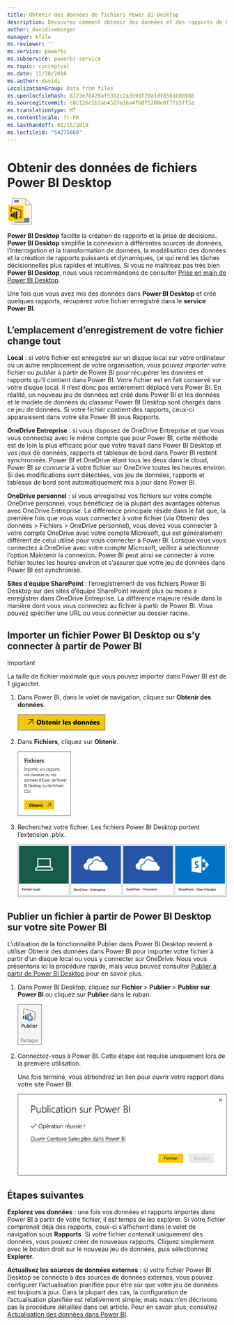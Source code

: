 ```yaml
---
title: Obtenir des données de fichiers Power BI Desktop
description: Découvrez comment obtenir des données et des rapports de Power BI Desktkop dans Power BI
author: davidiseminger
manager: kfile
ms.reviewer: ''
ms.service: powerbi
ms.subservice: powerbi-service
ms.topic: conceptual
ms.date: 11/28/2018
ms.author: davidi
LocalizationGroup: Data from files
ms.openlocfilehash: 8173e78428af5392c2a359df20a1df65b1b8b988
ms.sourcegitcommit: c8c126c1b2ab4527a16a4fb8f5208e0f7fa5ff5a
ms.translationtype: HT
ms.contentlocale: fr-FR
ms.lasthandoff: 01/15/2019
ms.locfileid: "54275660"
---
```

# <a name="get-data-from-power-bi-desktop-files"></a>Obtenir des données de fichiers Power BI Desktop
![](media/service-desktop-files/pbid_file_icon.png)

**Power BI Desktop** facilite la création de rapports et la prise de décisions. **Power BI Desktop** simplifie la connexion à différentes sources de données, l’interrogation et la transformation de données, la modélisation des données et la création de rapports puissants et dynamiques, ce qui rend les tâches décisionnelles plus rapides et intuitives. Si vous ne maîtrisez pas très bien **Power BI Desktop**, nous vous recommandons de consulter [Prise en main de Power BI Desktop](desktop-getting-started.md).

Une fois que vous avez mis des données dans **Power BI Desktop** et créé quelques rapports, récupérez votre fichier enregistré dans le **service Power BI**.

## <a name="where-your-file-is-saved-makes-a-difference"></a>L’emplacement d’enregistrement de votre fichier change tout
**Local** : si votre fichier est enregistré sur un disque local sur votre ordinateur ou un autre emplacement de votre organisation, vous pouvez *importer* votre fichier ou *publier* à partir de Power BI pour récupérer les données et rapports qu’il contient dans Power BI. Votre fichier est en fait conservé sur votre disque local. Il n’est donc pas entièrement déplacé vers Power BI. En réalité, un nouveau jeu de données est créé dans Power BI et les données et le modèle de données du classeur Power BI Desktop sont chargés dans ce jeu de données. Si votre fichier contient des rapports, ceux-ci apparaissent dans votre site Power BI sous Rapports.

**OneDrive Entreprise** : si vous disposez de OneDrive Entreprise et que vous vous connectez avec le même compte que pour Power BI, cette méthode est de loin la plus efficace pour que votre travail dans Power BI Desktop et vos jeux de données, rapports et tableaux de bord dans Power BI restent synchronisés. Power BI et OneDrive étant tous les deux dans le cloud, Power BI *se connecte* à votre fichier sur OneDrive toutes les heures environ. Si des modifications sont détectées, vos jeu de données, rapports et tableaux de bord sont automatiquement mis à jour dans Power BI.

**OneDrive personnel** : si vous enregistrez vos fichiers sur votre compte OneDrive personnel, vous bénéficiez de la plupart des avantages obtenus avec OneDrive Entreprise. La différence principale réside dans le fait que, la première fois que vous vous connectez à votre fichier (via Obtenir des données > Fichiers > OneDrive personnel), vous devez vous connecter à votre compte OneDrive avec votre compte Microsoft, qui est généralement différent de celui utilisé pour vous connecter à Power BI. Lorsque vous vous connectez à OneDrive avec votre compte Microsoft, veillez à sélectionner l’option Maintenir la connexion. Power BI peut ainsi se connecter à votre fichier toutes les heures environ et s’assurer que votre jeu de données dans Power BI est synchronisé.

**Sites d’équipe SharePoint** : l’enregistrement de vos fichiers Power BI Desktop sur des sites d’équipe SharePoint revient plus ou moins à enregistrer dans OneDrive Entreprise. La différence majeure réside dans la manière dont vous vous connectez au fichier à partir de Power BI. Vous pouvez spécifier une URL ou vous connecter au dossier racine.

## <a name="import-or-connect-to-a-power-bi-desktop-file-from-power-bi"></a>Importer un fichier Power BI Desktop ou s’y connecter à partir de Power BI
>[!IMPORTANT]
>La taille de fichier maximale que vous pouvez importer dans Power BI est de 1 gigaoctet.

1. Dans Power BI, dans le volet de navigation, cliquez sur **Obtenir des données**.
   
   ![](media/service-desktop-files/pbid_get_data_button.png)
2. Dans **Fichiers**, cliquez sur **Obtenir**.
   
   ![](media/service-desktop-files/pbid_files_get.png)
3. Recherchez votre fichier. Les fichiers Power BI Desktop portent l’extension .pbix.
   
   ![](media/service-desktop-files/pbid_find_your_file.png)

## <a name="publish-a-file-from-power-bi-desktop-to-your-power-bi-site"></a>Publier un fichier à partir de Power BI Desktop sur votre site Power BI
L’utilisation de la fonctionnalité Publier dans Power BI Desktop revient à utiliser Obtenir des données dans Power BI pour importer votre fichier à partir d’un disque local ou vous y connecter sur OneDrive.  Nous vous présentons ici la procédure rapide, mais vous pouvez consulter [Publier à partir de Power BI Desktop](desktop-upload-desktop-files.md) pour en savoir plus.

1. Dans Power BI Desktop, cliquez sur **Fichier** > **Publier** > **Publier sur Power BI** ou cliquez sur **Publier** dans le ruban.
   
   ![](media/service-desktop-files/pbid_publish.png)
2. Connectez-vous à Power BI. Cette étape est requise uniquement lors de la première utilisation.
   
   Une fois terminé, vous obtiendrez un lien pour ouvrir votre rapport dans votre site Power BI.
   
   ![](media/service-desktop-files/pbid_publishing.png)

## <a name="next-steps"></a>Étapes suivantes
**Explorez vos données** : une fois vos données et rapports importés dans Power BI à partir de votre fichier, il est temps de les explorer. Si votre fichier comprenait déjà des rapports, ceux-ci s’affichent dans le volet de navigation sous **Rapports**. Si votre fichier contenait uniquement des données, vous pouvez créer de nouveaux rapports. Cliquez simplement avec le bouton droit sur le nouveau jeu de données, puis sélectionnez **Explorer**.

**Actualisez les sources de données externes** : si votre fichier Power BI Desktop se connecte à des sources de données externes, vous pouvez configurer l’actualisation planifiée pour être sûr que votre jeu de données est toujours à jour. Dans la plupart des cas, la configuration de l’actualisation planifiée est relativement simple, mais nous n’en décrivons pas la procédure détaillée dans cet article. Pour en savoir plus, consultez [Actualisation des données dans Power BI](refresh-data.md).

